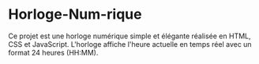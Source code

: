 # Horloge-Num-rique
Ce projet est une horloge numérique simple et élégante réalisée en HTML, CSS et JavaScript. L'horloge affiche l'heure actuelle en temps réel avec un format 24 heures (HH:MM). 
